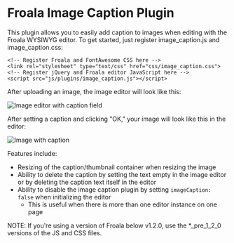 # Froala Image Caption Plugin

This plugin allows you to easily add caption to images when editing with the Froala WYSIWYG editor. To get started, just register image_caption.js and image_caption.css:

```
<!-- Register Froala and FontAwesome CSS here -->
<link rel="stylesheet" type="text/css" href="css/image_caption.css">
<!-- Register jQuery and Froala editor JavaScript here -->
<script src="js/plugins/image_caption.js"></script>
```

After uploading an image, the image editor will look like this:

![Image editor with caption field](http://i.imgur.com/QHZTeHW.png)

After setting a caption and clicking "OK," your image will look like this in the editor:

![Image with caption](http://i.imgur.com/pSQPeTX.png)

Features include:
- Resizing of the caption/thumbnail container when resizing the image
- Ability to delete the caption by setting the text empty in the image editor or by deleting the caption text itself in the editor
- Ability to disable the image caption plugin by setting `imageCaption: false` when initializing the editor
	- This is useful when there is more than one editor instance on one page

NOTE: If you're using a version of Froala below v1.2.0, use the *_pre_1_2_0 versions of the JS and CSS files.
